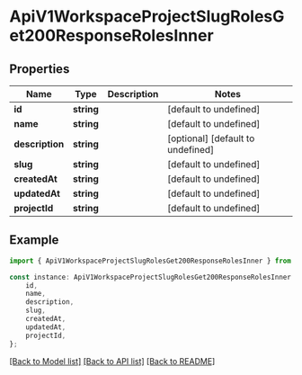 # ApiV1WorkspaceProjectSlugRolesGet200ResponseRolesInner


## Properties

Name | Type | Description | Notes
------------ | ------------- | ------------- | -------------
**id** | **string** |  | [default to undefined]
**name** | **string** |  | [default to undefined]
**description** | **string** |  | [optional] [default to undefined]
**slug** | **string** |  | [default to undefined]
**createdAt** | **string** |  | [default to undefined]
**updatedAt** | **string** |  | [default to undefined]
**projectId** | **string** |  | [default to undefined]

## Example

```typescript
import { ApiV1WorkspaceProjectSlugRolesGet200ResponseRolesInner } from './api';

const instance: ApiV1WorkspaceProjectSlugRolesGet200ResponseRolesInner = {
    id,
    name,
    description,
    slug,
    createdAt,
    updatedAt,
    projectId,
};
```

[[Back to Model list]](../README.md#documentation-for-models) [[Back to API list]](../README.md#documentation-for-api-endpoints) [[Back to README]](../README.md)
